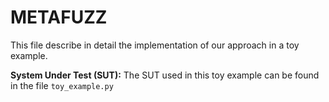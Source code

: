 # METAFUZZ
 

This file describe in detail the implementation of our approach in a toy example.

**System Under Test (SUT):** The SUT used in this toy example can be found in the file ```toy_example.py```  
